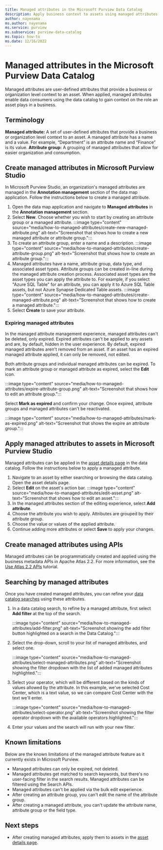 ```yaml
---
title: Managed attributes in the Microsoft Purview Data Catalog
description: Apply business context to assets using managed attributes
author: nayenama
ms.author: nayenama
ms.service: purview
ms.subservice: purview-data-catalog
ms.topic: how-to
ms.date: 12/16/2022
---
```


# Managed attributes in the Microsoft Purview Data Catalog

Managed attributes are user-defined attributes that provide a business or organization level context to an asset. When applied, managed attributes enable data consumers using the data catalog to gain context on the role an asset plays in a business.

## Terminology

**Managed attribute:** A set of user-defined attributes that provide a business or organization level context to an asset. A managed attribute has a name and a value. For example, “Department” is an attribute name and “Finance” is its value.
**Attribute group:** A grouping of managed attributes that allow for easier organization and consumption. 

## Create managed attributes in Microsoft Purview Studio

In Microsoft Purview Studio, an organization's managed attributes are managed in the **Annotation management** section of the data map application. Follow the instructions below to create a managed attribute.

1. Open the data map application and navigate to **Managed attributes** in the **Annotation management** section.
1. Select **New**. Choose whether you wish to start by creating an attribute group or a managed attribute.
    :::image type="content" source="media/how-to-managed-attributes/create-new-managed-attribute.png" alt-text="Screenshot that shows how to create a new managed attribute or attribute group.":::
1. To create an attribute group, enter a name and a description.
    :::image type="content" source="media/how-to-managed-attributes/create-attribute-group.png" alt-text="Screenshot that shows how to create an attribute group.":::
1. Managed attributes have a name, attribute group, data type, and associated asset types. Attribute groups can be created in-line during the managed attribute creation process. Associated asset types are the asset types you can apply the attribute to. For example, if you select "Azure SQL Table" for an attribute, you can apply it to Azure SQL Table assets, but not Azure Synapse Dedicated Table assets.
    :::image type="content" source="media/how-to-managed-attributes/create-managed-attribute.png" alt-text="Screenshot that shows how to create a managed attribute.":::
1. Select **Create** to save your attribute.

### Expiring managed attributes

In the managed attribute management experience, managed attributes can't be deleted, only expired. Expired attributes can't be applied to any assets and are, by default, hidden in the user experience. By default, expired managed attributes aren't removed from an asset. If an asset has an expired managed attribute applied, it can only be removed, not edited.

Both attribute groups and individual managed attributes can be expired. To mark an attribute group or managed attribute as expired, select the **Edit** icon.

:::image type="content" source="media/how-to-managed-attributes/expire-attribute-group.png" alt-text="Screenshot that shows how to edit an attribute group.":::

Select **Mark as expired** and confirm your change. Once expired, attribute groups and managed attributes can't be reactivated.

:::image type="content" source="media/how-to-managed-attributes/mark-as-expired.png" alt-text="Screenshot that shows the expire an attribute group.":::

## Apply managed attributes to assets in Microsoft Purview Studio

Managed attributes can be applied in the [asset details page](catalog-asset-details.md) in the data catalog. Follow the instructions below to apply a managed attribute.

1. Navigate to an asset by either searching or browsing the data catalog. Open the asset details page.
1. Select **Edit** on the asset's action bar.
    :::image type="content" source="media/how-to-managed-attributes/edit-asset.png" alt-text="Screenshot that shows how to edit an asset.":::
1. In the managed attributes section of the editing experience, select **Add attribute**.
1. Choose the attribute you wish to apply. Attributes are grouped by their attribute group.
1. Choose the value or values of the applied attribute.
1. Continue adding more attributes or select **Save** to apply your changes.

## Create managed attributes using APIs

Managed attributes can be programmatically created and applied using the business metadata APIs in Apache Atlas 2.2. For more information, see the [Use Atlas 2.2 APIs](tutorial-atlas-2-2-apis.md) tutorial.

## Searching by managed attributes

Once you have created managed attributes, you can refine your [data catalog searches](how-to-search-catalog.md) using these attributes.

1. In a data catalog search, to refine by a managed attribute, first select **Add filter** at the top of the search.

    :::image type="content" source="media/how-to-managed-attributes/add-filter.png" alt-text="Screenshot showing the add filter button highlighted on a search in the Data Catalog.":::

1. Select the drop-down, scroll to your list of managed attributes, and select one.

    :::image type="content" source="media/how-to-managed-attributes/select-managed-attributes.png" alt-text="Screenshot showing the filter dropdown with the list of added managed attributes highlighted.":::

1. Select your operator, which will be different based on the kinds of values allowed by the attribute. In this example, we've selected Cost Center, which is a text value, so we can compare Cost Center with the text we'll enter.

    :::image type="content" source="media/how-to-managed-attributes/select-operator.png" alt-text="Screenshot showing the filter operator dropdown with the available operators highlighted.":::

1. Enter your values and the search will run with your new filter.

## Known limitations

Below are the known limitations of the managed attribute feature as it currently exists in Microsoft Purview.

- Managed attributes can only be expired, not deleted.
- Managed attributes get matched to search keywords, but there's no user-facing filter in the search results. Managed attributes can be filtered using the Search APIs.
- Managed attributes can't be applied via the bulk edit experience.
- After creating an attribute group, you can't edit the name of the attribute group.
- After creating a managed attribute, you can't update the attribute name, attribute group or the field type. 

## Next steps

- After creating managed attributes, apply them to assets in the [asset details page](catalog-asset-details.md).
